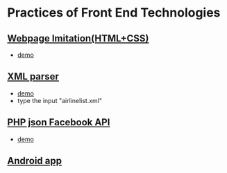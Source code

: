 # Practices of Front End Technologies

## [Webpage Imitation(HTML+CSS)](_1_webpage_imiatation)
- [demo](http://htmlpreview.github.com/?https://github.com/changyujiang/front_end_technologies/blob/master/_1_webpage_imiatation/hw3.html)

## [XML parser](_2_xmlparser_dom)
- [demo](http://www-scf.usc.edu/~jiangc/hw4_007/HW4.html)
- type the input "airlinelist.xml"

## [PHP json Facebook API](_3_php_json_facebookAPI)
- [demo](http://cs-server.usc.edu:12841/search1.php)

## [Android app](_4)